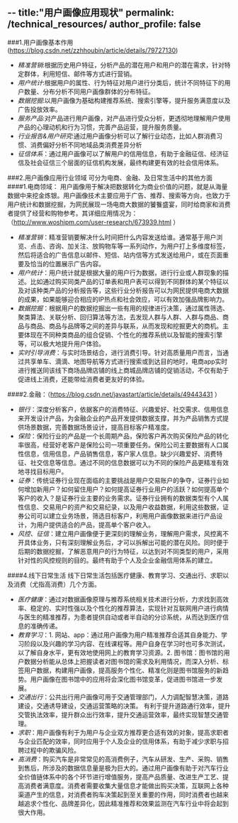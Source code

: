 --
title:"用户画像应用现状"
permalink: /technical_resources/
author_profile: false
--

###1.用户画像基本作用(https://blog.csdn.net/zzhhoubin/article/details/79727130)
* *精准营销*:根据历史用户特征，分析产品的潜在用户和用户的潜在需求，针对特定群体，利用短信、邮件等方式进行营销。
* *用户统计*:根据用户的属性、行为特征对用户进行分类后，统计不同特征下的用户数量、分布分析不同用户画像群体的分布特征。
* *数据挖掘*:以用户画像为基础构建推荐系统、搜索引擎等，提升服务满意度以及广告投放效率。
* *服务产品*:对产品进行用户画像，对产品进行受众分析，更透彻地理解用户使用产品的心理动机和行为习惯，完善产品运营，提升服务质量。
* *行业报告&用户研究*:通过用户画像分析可以了解行业动态，比如人群消费习惯、消费偏好分析不同地域品类消费差异分析
* *征信体系*：通过用户画像可以了解用户的信用信息，有助于金融征信、经济征信及社会征信三个层面的征信机构发展，最终构建更有效的社会信用体系。

###2.用户画像应用行业领域
可分为电商、金融、及日常生活中的其他方面
####1.电商领域：
用户画像用于解决把数据转化为商业价值的问题，就是从海量数据中来挖金炼银。用户画像技术主要应用于广告、推荐、搜索等方向，也致力于用户统计和数据挖掘，为网民展现一场电商大数据的饕餮盛宴，同时给商家和消费者提供了经营和购物参考。其详细应用情况为：（http://www.woshipm.com/user-research/673939.html ）
* *精准营销*：精准营销要解决什么时间把什么内容发送给谁。通常基于用户浏览、点击、咨询、加关注、放购物车等一系列动作，为用户打上多维度标签，然后将适合的广告信息以邮件、短信、站内信等方式发送给用户，或在页面重要及恰当的位置展示广告内容。
* *用户统计*：用户统计就是根据大量的用户行为数据，进行行业或人群现象的描述。比如通过购买同类产品的订单表和用户表可以得到不同群体的某个特征以及对该种类产品的分析报告等，这些行业分析报告可以为网民提供电商大数据的成果，如果能够迎合相应的IP热点和社会效应，可以有效加强品牌影响力。
* *数据挖掘*：根据用户的数据挖掘出一些有用的规律进行决策，通过属性筛选、聚类算法、关联分析、回归算法等方法，去发现人群与人群、人群与商品、商品与商品、商品与品牌等之间的差异与联系，从而发现和挖掘更大的商机。主要体现在不同种类商品的组合促销、个性化的推荐系统以及智能的搜索引擎等，可以极大地提升用户体验。
* *实时引导消费*：与实时场景结合，进行消费引导。针对高质量用户而言，当通过共享单车、滴滴、地图导航等方式进行搜索或到达目的地时，电商app实时进行推送同该线下商场品牌店铺的线上商城品牌店铺的促销活动，不仅有助于促进线上消费，还能带给消费者更友好的体验。

####2.金融：（https://blog.csdn.net/javastart/article/details/49443431 ）
* *银行*：深度分析客户，依据客户的消费特征、兴趣爱好、社交需求、信用信息来开发设计产品，为金融企业的产品开发提供数据支撑，并为产品销售方式提供场景数据，完善数据场景设计，提高目标客户精准度。
* *保险*：保险行业的产品是一个长周期产品，保险客户再次购买保险产品的转化率很高，经营好老客户是保险公司一项重要任务。保险公司主要数据有人口属性信息，信用信息，产品销售信息，客户家人信息。缺少兴趣爱好、消费特征、社交信息等信息。通过不同的信息数据可以为不同的保险产品更精准有效地寻找目标用户。
* *证券*：传统证券行业现在面临的主要挑战是用户交易账户的争夺，证券行业如何增加新用户？如何留住用户？如何提高证券行业用户的活跃？如何提高单个客户的收入？是证券行业主要的业务需求。证券行业拥有的数据类型有个人属性信息、交易用户的资产和交易纪录，以及用户收益数据，利用这些数据，证券公司可以建立业务场景，筛选目标客户，利用用户画像数据来进行产品设计，为用户提供适合的产品，提高单个客户收入。
* *风控、征信*：建立用户画像便于更深刻的理解业务，理解用户需求，风控离不开具体业务，只有深刻理解业务后，才可以拆解出可能的潜在风险。同时便于后期的数据挖掘，了解恶意用户的行为特征，以达到对不同类型的用户，采用针对性的风控规则的目的。最终有助于个人及企业金融信用体系的建立。

####4.线下日常生活
线下日常生活包括医疗健康、教育学习、交通出行、求职以及消费（尤指高消费）几个方面。
* *医疗健康*：通过对数据画像原理与推荐系统相关技术进行分析，力求找到高效率、稳定的、实时性强以及个性化的推荐算法，实现针对互联网用户进行病情与医生的精准推荐，为患者提供自动或者半自动的分诊系统，从而达到医疗信息的准确传递。
* *教育学习*：1. 网站、app：通过用户画像为用户精准推荐合适其自身能力、学习阶段以及兴趣的学习内容、在线课程等。用户自身在学习时也可多次测试，以了解自身水平，更有效地使用网上的教育学习资源。2. 图书馆：图书馆的用户数据分析能从总体上把握读者对图书馆的需求及利用情况，而深入分析、标签用户数据，构建用户画像，提高服务个性化、精准化则是图书馆服务的新趋势。用户画像在图书馆中的应用将会深化图书馆变革，促进图书馆进一步发展。
* *交通出行*：公共出行用户画像可用于交通管理部门，人力调配智慧决策，道路建设，交通诱导建设，交通运营策略的决策。 有利于提升道路通行效率，提升交管执法效率，提升群众出行效率，提升交通运营效率，最终实现智慧交通管理。
* *求职*：用户画像有利于为用户与企业双方推荐更合适有效的对象，提高求职者与企业匹配的效率，同时应用于个人及企业的信用体系，有助于减少求职与招聘过程中的欺骗风险。
* *高消费*：购买汽车是非常常见的高消费例子，汽车从研发、生产、采购、销售到售后，所涉及的数据信息量是极为巨大的。通过用户画像有助于对汽车行业全价值链体系中的各个环节进行增值服务，提高产品质量、改进生产工艺、提高消费者满意度。消费者需要收集大量信息才能做出购买决策，互联网上各种渠道产生的信息，对消费者购车决策起到至关重要的作用，同时消费者也越来越追求个性化、品牌差异化，因此精准推荐和效果监测在汽车行业中将会起到很大作用。
